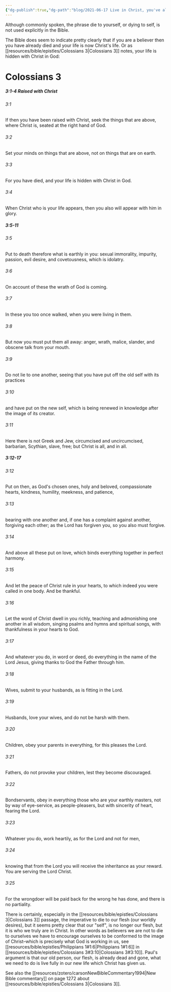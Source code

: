 ```yaml
---
{"dg-publish":true,"dg-path":"blog/2021-06-17 Live in Christ, you've already died to self.md","permalink":"/blog/2021-06-17-live-in-christ-you-ve-already-died-to-self/","noteIcon":"","created":"2021-06-17","updated":""}
---
```



Although commonly spoken, the phrase die to yourself, or dying to self, is not used explicitly in the Bible.

The Bible does seem to indicate pretty clearly that if you are a believer then you have already died and your life is now Christ's life. Or as [[resources/bible/epistles/Colossians 3\|Colossians 3]] notes, your life is hidden with Christ in God:

<div class="transclusion internal-embed is-loaded"><div class="markdown-embed">



# Colossians 3
##### 3:1-4 Raised with Christ
###### 3:1

If then you have been raised with Christ, seek the things that are above, where Christ is, seated at the right hand of God.

###### 3:2

Set your minds on things that are above, not on things that are on earth.

###### 3:3

For you have died, and your life is hidden with Christ in God.

###### 3:4

When Christ who is your life appears, then you also will appear with him in glory.

##### 3:5-11
###### 3:5

Put to death therefore what is earthly in you: sexual immorality, impurity, passion, evil desire, and covetousness, which is idolatry.

###### 3:6

On account of these the wrath of God is coming.

###### 3:7

In these you too once walked, when you were living in them.

###### 3:8

But now you must put them all away: anger, wrath, malice, slander, and obscene talk from your mouth.

###### 3:9

Do not lie to one another, seeing that you have put off the old self with its practices

###### 3:10

and have put on the new self, which is being renewed in knowledge after the image of its creator.

###### 3:11

Here there is not Greek and Jew, circumcised and uncircumcised, barbarian, Scythian, slave, free; but Christ is all, and in all.

##### 3:12-17
###### 3:12

Put on then, as God's chosen ones, holy and beloved, compassionate hearts, kindness, humility, meekness, and patience,

###### 3:13

bearing with one another and, if one has a complaint against another, forgiving each other; as the Lord has forgiven you, so you also must forgive.

###### 3:14

And above all these put on love, which binds everything together in perfect harmony.

###### 3:15

And let the peace of Christ rule in your hearts, to which indeed you were called in one body. And be thankful.

###### 3:16

Let the word of Christ dwell in you richly, teaching and admonishing one another in all wisdom, singing psalms and hymns and spiritual songs, with thankfulness in your hearts to God.

###### 3:17

And whatever you do, in word or deed, do everything in the name of the Lord Jesus, giving thanks to God the Father through him.

###### 3:18

Wives, submit to your husbands, as is fitting in the Lord.

###### 3:19

Husbands, love your wives, and do not be harsh with them.

###### 3:20

Children, obey your parents in everything, for this pleases the Lord.

###### 3:21

Fathers, do not provoke your children, lest they become discouraged.

###### 3:22

Bondservants, obey in everything those who are your earthly masters, not by way of eye-service, as people-pleasers, but with sincerity of heart, fearing the Lord.

###### 3:23

Whatever you do, work heartily, as for the Lord and not for men,

###### 3:24

knowing that from the Lord you will receive the inheritance as your reward. You are serving the Lord Christ.

###### 3:25

For the wrongdoer will be paid back for the wrong he has done, and there is no partiality.


</div></div>


There is certainly, especially in the [[resources/bible/epistles/Colossians 3\|Colossians 3]] passage, the imperative to die to our flesh (our worldly desires), but it seems pretty clear that our "self", is no longer our flesh, but it is who we truly are in Christ. In other words as believers we are not to die to ourselves we have to encourage ourselves to be conformed to the image of Christ–which is precisely what God is working in us, see [[resources/bible/epistles/Philippians 1#1:6\|Philippians 1#1:6]] in [[resources/bible/epistles/Colossians 3#3:10\|Colossians 3#3:10]]. Paul's argument is that our old person, our flesh, is already dead and gone, what we need to do is live fully in our new life which Christ has given us.

See also the [[resources/zotero/carsonNewBibleCommentary1994\|New Bible commentary]] on page 1272 about [[resources/bible/epistles/Colossians 3\|Colossians 3]].